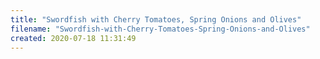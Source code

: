 ```yaml
---
title: "Swordfish with Cherry Tomatoes, Spring Onions and Olives"
filename: "Swordfish-with-Cherry-Tomatoes-Spring-Onions-and-Olives"
created: 2020-07-18 11:31:49
---
```

